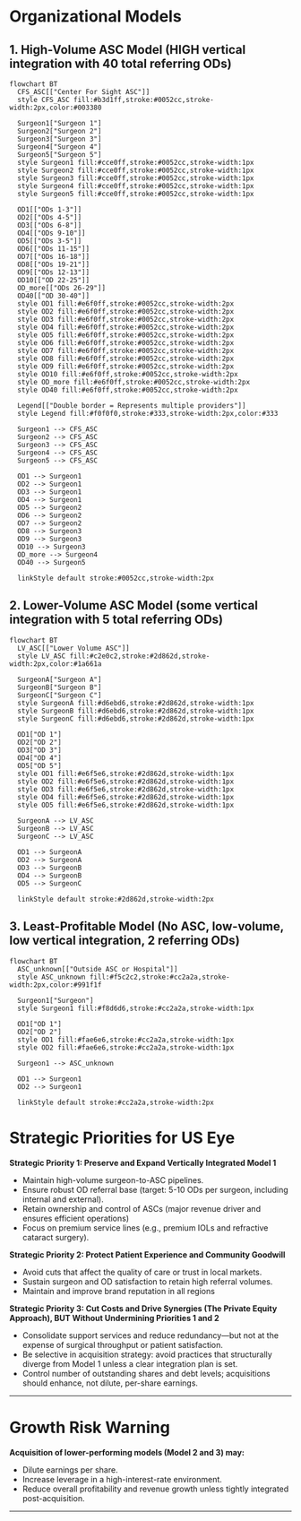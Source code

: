 # Organizational Models

## 1. High-Volume ASC Model (HIGH vertical integration with 40 total referring ODs)

```mermaid
flowchart BT
  CFS_ASC[["Center For Sight ASC"]]
  style CFS_ASC fill:#b3d1ff,stroke:#0052cc,stroke-width:2px,color:#003380
  
  Surgeon1["Surgeon 1"]
  Surgeon2["Surgeon 2"]
  Surgeon3["Surgeon 3"]
  Surgeon4["Surgeon 4"]
  Surgeon5["Surgeon 5"]
  style Surgeon1 fill:#cce0ff,stroke:#0052cc,stroke-width:1px
  style Surgeon2 fill:#cce0ff,stroke:#0052cc,stroke-width:1px
  style Surgeon3 fill:#cce0ff,stroke:#0052cc,stroke-width:1px
  style Surgeon4 fill:#cce0ff,stroke:#0052cc,stroke-width:1px
  style Surgeon5 fill:#cce0ff,stroke:#0052cc,stroke-width:1px
  
  OD1[["ODs 1-3"]]
  OD2[["ODs 4-5"]]
  OD3[["ODs 6-8"]]
  OD4[["ODs 9-10"]]
  OD5[["ODs 3-5"]]
  OD6[["ODs 11-15"]]
  OD7[["ODs 16-18"]]
  OD8[["ODs 19-21"]]
  OD9[["ODs 12-13"]]
  OD10[["OD 22-25"]]
  OD_more[["ODs 26-29"]]
  OD40[["OD 30-40"]]
  style OD1 fill:#e6f0ff,stroke:#0052cc,stroke-width:2px
  style OD2 fill:#e6f0ff,stroke:#0052cc,stroke-width:2px
  style OD3 fill:#e6f0ff,stroke:#0052cc,stroke-width:2px
  style OD4 fill:#e6f0ff,stroke:#0052cc,stroke-width:2px
  style OD5 fill:#e6f0ff,stroke:#0052cc,stroke-width:2px
  style OD6 fill:#e6f0ff,stroke:#0052cc,stroke-width:2px
  style OD7 fill:#e6f0ff,stroke:#0052cc,stroke-width:2px
  style OD8 fill:#e6f0ff,stroke:#0052cc,stroke-width:2px
  style OD9 fill:#e6f0ff,stroke:#0052cc,stroke-width:2px
  style OD10 fill:#e6f0ff,stroke:#0052cc,stroke-width:2px
  style OD_more fill:#e6f0ff,stroke:#0052cc,stroke-width:2px
  style OD40 fill:#e6f0ff,stroke:#0052cc,stroke-width:2px
  
  Legend[["Double border = Represents multiple providers"]]
  style Legend fill:#f0f0f0,stroke:#333,stroke-width:2px,color:#333
  
  Surgeon1 --> CFS_ASC
  Surgeon2 --> CFS_ASC
  Surgeon3 --> CFS_ASC
  Surgeon4 --> CFS_ASC
  Surgeon5 --> CFS_ASC
  
  OD1 --> Surgeon1
  OD2 --> Surgeon1
  OD3 --> Surgeon1
  OD4 --> Surgeon1
  OD5 --> Surgeon2
  OD6 --> Surgeon2
  OD7 --> Surgeon2
  OD8 --> Surgeon3
  OD9 --> Surgeon3
  OD10 --> Surgeon3
  OD_more --> Surgeon4
  OD40 --> Surgeon5
  
  linkStyle default stroke:#0052cc,stroke-width:2px
```

## 2. Lower-Volume ASC Model (some vertical integration with 5 total referring ODs)

```mermaid
flowchart BT
  LV_ASC[["Lower Volume ASC"]]
  style LV_ASC fill:#c2e0c2,stroke:#2d862d,stroke-width:2px,color:#1a661a
  
  SurgeonA["Surgeon A"]
  SurgeonB["Surgeon B"]
  SurgeonC["Surgeon C"]
  style SurgeonA fill:#d6ebd6,stroke:#2d862d,stroke-width:1px
  style SurgeonB fill:#d6ebd6,stroke:#2d862d,stroke-width:1px
  style SurgeonC fill:#d6ebd6,stroke:#2d862d,stroke-width:1px
  
  OD1["OD 1"]
  OD2["OD 2"]
  OD3["OD 3"]
  OD4["OD 4"]
  OD5["OD 5"]
  style OD1 fill:#e6f5e6,stroke:#2d862d,stroke-width:1px
  style OD2 fill:#e6f5e6,stroke:#2d862d,stroke-width:1px
  style OD3 fill:#e6f5e6,stroke:#2d862d,stroke-width:1px
  style OD4 fill:#e6f5e6,stroke:#2d862d,stroke-width:1px
  style OD5 fill:#e6f5e6,stroke:#2d862d,stroke-width:1px
  
  SurgeonA --> LV_ASC
  SurgeonB --> LV_ASC
  SurgeonC --> LV_ASC
  
  OD1 --> SurgeonA
  OD2 --> SurgeonA
  OD3 --> SurgeonB
  OD4 --> SurgeonB
  OD5 --> SurgeonC
  
  linkStyle default stroke:#2d862d,stroke-width:2px
```

## 3. Least-Profitable Model (No ASC, low-volume, low vertical integration, 2 referring ODs)

```mermaid
flowchart BT
  ASC_unknown[["Outside ASC or Hospital"]]
  style ASC_unknown fill:#f5c2c2,stroke:#cc2a2a,stroke-width:2px,color:#991f1f
  
  Surgeon1["Surgeon"]
  style Surgeon1 fill:#f8d6d6,stroke:#cc2a2a,stroke-width:1px
  
  OD1["OD 1"]
  OD2["OD 2"]
  style OD1 fill:#fae6e6,stroke:#cc2a2a,stroke-width:1px
  style OD2 fill:#fae6e6,stroke:#cc2a2a,stroke-width:1px
  
  Surgeon1 --> ASC_unknown
  
  OD1 --> Surgeon1
  OD2 --> Surgeon1
  
  linkStyle default stroke:#cc2a2a,stroke-width:2px
```

# Strategic Priorities for US Eye

**Strategic Priority 1: Preserve and Expand Vertically Integrated Model 1**
- Maintain high-volume surgeon-to-ASC pipelines.
- Ensure robust OD referral base (target: 5-10 ODs per surgeon, including internal and external).
- Retain ownership and control of ASCs (major revenue driver and ensures efficient operations)
- Focus on premium service lines (e.g., premium IOLs and refractive cataract surgery).

**Strategic Priority 2: Protect Patient Experience and Community Goodwill**
- Avoid cuts that affect the quality of care or trust in local markets.
- Sustain surgeon and OD satisfaction to retain high referral volumes.
- Maintain and improve brand reputation in all regions

**Strategic Priority 3: Cut Costs and Drive Synergies (The Private Equity Approach), BUT Without Undermining Priorities 1 and 2**
- Consolidate support services and reduce redundancy—but not at the expense of surgical throughput or patient satisfaction.
- Be selective in acquisition strategy: avoid practices that structurally diverge from Model 1 unless a clear integration plan is set.
- Control number of outstanding shares and debt levels; acquisitions should enhance, not dilute, per-share earnings.

---

# Growth Risk Warning

**Acquisition of lower-performing models (Model 2 and 3) may:**
- Dilute earnings per share.
- Increase leverage in a high-interest-rate environment.
- Reduce overall profitability and revenue growth unless tightly integrated post-acquisition.

---